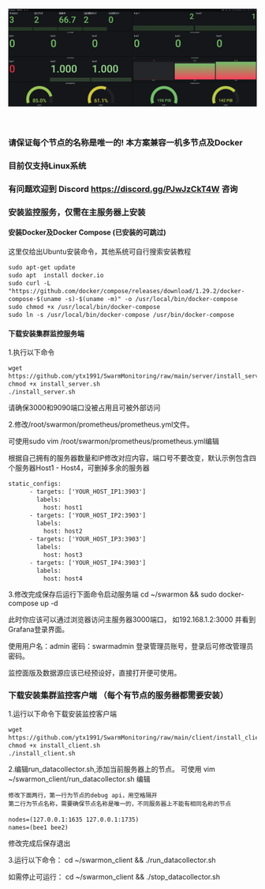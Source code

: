 ![效果](screenshot.png)
<br><br><br>
### 请保证每个节点的名称是唯一的! 本方案兼容一机多节点及Docker<br>
### 目前仅支持Linux系统<br>
### 有问题欢迎到 Discord https://discord.gg/PJwJzCkT4W 咨询

### 安装监控服务，仅需在主服务器上安装

#### 安装Docker及Docker Compose (已安装的可跳过)
这里仅给出Ubuntu安装命令，其他系统可自行搜索安装教程
```
sudo apt-get update
sudo apt  install docker.io
sudo curl -L "https://github.com/docker/compose/releases/download/1.29.2/docker-compose-$(uname -s)-$(uname -m)" -o /usr/local/bin/docker-compose
sudo chmod +x /usr/local/bin/docker-compose
sudo ln -s /usr/local/bin/docker-compose /usr/bin/docker-compose
```

#### 下载安装集群监控服务端
1.执行以下命令
```
wget https://github.com/ytx1991/SwarmMonitoring/raw/main/server/install_server.sh
chmod +x install_server.sh
./install_server.sh
```
请确保3000和9090端口没被占用且可被外部访问

2.修改/root/swarmon/prometheus/prometheus.yml文件。

可使用sudo vim /root/swarmon/prometheus/prometheus.yml编辑

根据自己拥有的服务器数量和IP修改对应内容，端口号不要改变，默认示例包含四个服务器Host1 - Host4，可删掉多余的服务器
```
static_configs:
      - targets: ['YOUR_HOST_IP1:3903']
        labels:
          host: host1
      - targets: ['YOUR_HOST_IP2:3903']
        labels:
          host: host2
      - targets: ['YOUR_HOST_IP3:3903']
        labels:
          host: host3
      - targets: ['YOUR_HOST_IP4:3903']
        labels:
          host: host4
```
3.修改完成保存后运行下面命令启动服务端
cd ~/swarmon && sudo docker-compose up -d

此时你应该可以通过浏览器访问主服务器3000端口， 如192.168.1.2:3000 并看到Grafana登录界面。

使用用户名：admin 密码：swarmadmin 登录管理员账号，登录后可修改管理员密码。

监控面版及数据源应该已经预设好，直接打开便可使用。

### 下载安装集群监控客户端 （每个有节点的服务器都需要安装）
1.运行以下命令下载安装监控客户端
```
wget https://github.com/ytx1991/SwarmMonitoring/raw/main/client/install_client.sh
chmod +x install_client.sh
./install_client.sh
```

2.编辑run_datacollector.sh,添加当前服务器上的节点。
可使用 vim ~/swarmon_client/run_datacollector.sh 编辑

```
修改下面两行，第一行为节点的debug api，用空格隔开
第二行为节点名称，需要确保节点名称是唯一的，不同服务器上不能有相同名称的节点

nodes=(127.0.0.1:1635 127.0.0.1:1735)
names=(bee1 bee2)
```
修改完成后保存退出

3.运行以下命令：
cd ~/swarmon_client && ./run_datacollector.sh

如需停止可运行：
cd ~/swarmon_client && ./stop_datacollector.sh











